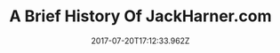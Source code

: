 ---
date: 2017-07-20T17:12:33.962Z
title: "A Brief History Of JackHarner.com" 
subtitle: ""
featuredImage: "./featuredImage.jpg"
---